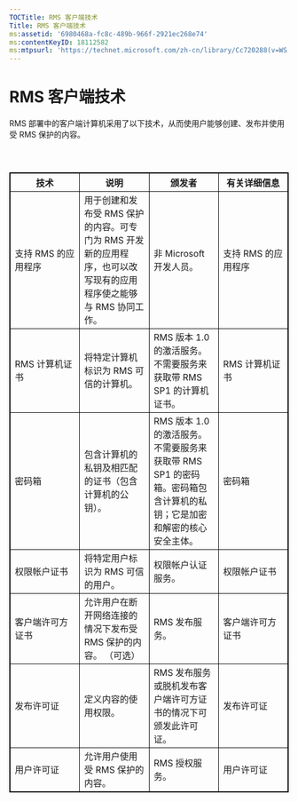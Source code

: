 ```yaml
---
TOCTitle: RMS 客户端技术
Title: RMS 客户端技术
ms:assetid: '6980468a-fc8c-489b-966f-2921ec268e74'
ms:contentKeyID: 18112582
ms:mtpsurl: 'https://technet.microsoft.com/zh-cn/library/Cc720288(v=WS.10)'
---
```


RMS 客户端技术
==============

RMS 部署中的客户端计算机采用了以下技术，从而使用户能够创建、发布并使用受 RMS 保护的内容。

###  

 
<table style="border:1px solid black;">
<colgroup>
<col width="25%" />
<col width="25%" />
<col width="25%" />
<col width="25%" />
</colgroup>
<thead>
<tr class="header">
<th style="border:1px solid black;" >技术</th>
<th style="border:1px solid black;" >说明</th>
<th style="border:1px solid black;" >颁发者</th>
<th style="border:1px solid black;" >有关详细信息</th>
</tr>
</thead>
<tbody>
<tr class="odd">
<td style="border:1px solid black;">支持 RMS 的应用程序</td>
<td style="border:1px solid black;">用于创建和发布受 RMS 保护的内容。可专门为 RMS 开发新的应用程序，也可以改写现有的应用程序使之能够与 RMS 协同工作。</td>
<td style="border:1px solid black;">非 Microsoft 开发人员。</td>
<td style="border:1px solid black;">支持 RMS 的应用程序</td>
</tr>
<tr class="even">
<td style="border:1px solid black;">RMS 计算机证书</td>
<td style="border:1px solid black;">将特定计算机标识为 RMS 可信的计算机。</td>
<td style="border:1px solid black;">RMS 版本 1.0 的激活服务。不需要服务来获取带 RMS SP1 的计算机证书。</td>
<td style="border:1px solid black;">RMS 计算机证书</td>
</tr>
<tr class="odd">
<td style="border:1px solid black;">密码箱</td>
<td style="border:1px solid black;">包含计算机的私钥及相匹配的证书（包含计算机的公钥）。</td>
<td style="border:1px solid black;">RMS 版本 1.0 的激活服务。不需要服务来获取带 RMS SP1 的密码箱。密码箱包含计算机的私钥；它是加密和解密的核心安全主体。</td>
<td style="border:1px solid black;">密码箱</td>
</tr>
<tr class="even">
<td style="border:1px solid black;">权限帐户证书</td>
<td style="border:1px solid black;">将特定用户标识为 RMS 可信的用户。</td>
<td style="border:1px solid black;">权限帐户认证服务。</td>
<td style="border:1px solid black;">权限帐户证书</td>
</tr>
<tr class="odd">
<td style="border:1px solid black;">客户端许可方证书</td>
<td style="border:1px solid black;">允许用户在断开网络连接的情况下发布受 RMS 保护的内容。
（可选）</td>
<td style="border:1px solid black;">RMS 发布服务。</td>
<td style="border:1px solid black;">客户端许可方证书</td>
</tr>
<tr class="even">
<td style="border:1px solid black;">发布许可证</td>
<td style="border:1px solid black;">定义内容的使用权限。</td>
<td style="border:1px solid black;">RMS 发布服务或脱机发布客户端许可方证书的情况下可颁发此许可证。</td>
<td style="border:1px solid black;">发布许可证</td>
</tr>
<tr class="odd">
<td style="border:1px solid black;">用户许可证</td>
<td style="border:1px solid black;">允许用户使用受 RMS 保护的内容。</td>
<td style="border:1px solid black;">RMS 授权服务。</td>
<td style="border:1px solid black;">用户许可证</td>
</tr>
</tbody>
</table>
